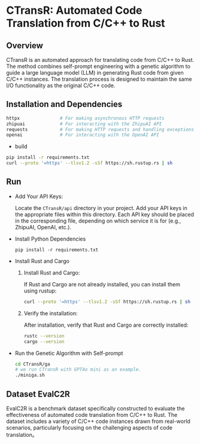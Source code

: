 # CTransR: Automated Code Translation from C/C++ to Rust

## Overview

CTransR is an automated approach for translating code from C/C++ to Rust. The method combines self-prompt engineering with a genetic algorithm to guide a large language model (LLM) in generating Rust code from given C/C++ instances. The translation process is designed to maintain the same I/O functionality as the original C/C++ code.

## Installation and Dependencies
```bash
httpx               # For making asynchronous HTTP requests
zhipuai             # For interacting with the ZhipuAI API
requests            # For making HTTP requests and handling exceptions
openai              # For interacting with the OpenAI API
```

- build
```bash
pip install -r requirements.txt
curl --proto '=https' --tlsv1.2 -sSf https://sh.rustup.rs | sh
```

## Run

- Add Your API Keys:
    
    Locate the `CTransR/api` directory in your project.
    Add your API keys in the appropriate files within this directory. Each API key should be placed in the corresponding file, depending on which service it is for (e.g., ZhipuAI, OpenAI, etc.).
- Install Python Dependencies
    ```
    pip install -r requirements.txt
    ```
- Install Rust and Cargo
    1. Install Rust and Cargo:

        If Rust and Cargo are not already installed, you can install them using rustup:
        ```bash
        curl --proto '=https' --tlsv1.2 -sSf https://sh.rustup.rs | sh
        ```
    2. Verify the installation:

        After installation, verify that Rust and Cargo are correctly installed:
        ```bash
        rustc --version
        cargo --version
        ```
- Run the Genetic Algorithm with Self-prompt
    ```bash
    cd CTransR/ga
    # we run CTransR with GPT4o mini as an example. 
    ./miniga.sh 
    ```

## Dataset EvalC2R
EvalC2R is a benchmark dataset specifically constructed to evaluate the effectiveness of automated code translation from C/C++ to Rust. The dataset includes a variety of C/C++ code instances drawn from real-world scenarios, particularly focusing on the challenging aspects of code translation。




